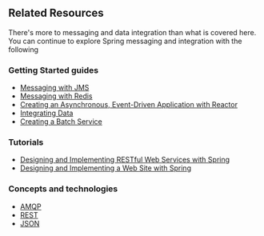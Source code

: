 ## Related Resources

There's more to messaging and data integration than what is covered here. You can continue to explore Spring messaging and integration with the following

### Getting Started guides

* [Messaging with JMS][gs-messaging-jms]
* [Messaging with Redis][gs-messaging-redis]
* [Creating an Asynchronous, Event-Driven Application with Reactor][gs-messaging-reactor]
* [Integrating Data][gs-integration]
* [Creating a Batch Service][gs-batch-processing]

[gs-messaging-jms]: /guides/gs/messaging-jms/
[gs-messaging-redis]: /guides/gs/messaging-redis/
[gs-messaging-reactor]: /guides/gs/messaging-reactor/
[gs-integration]: /guides/gs/integration/
[gs-batch-processing]: /guides/gs/batch-processing/

### Tutorials

* [Designing and Implementing RESTful Web Services with Spring][tut-rest]
* [Designing and Implementing a Web Site with Spring][tut-web]

[tut-rest]: /guides/tutorials/rest
[tut-web]: /guides/tutorials/web

### Concepts and technologies

* [AMQP][u-amqp]
* [REST][u-rest]
* [JSON][u-json]

[u-amqp]: /understanding/AMQP
[u-rest]: /understanding/REST
[u-json]: /understanding/JSON
